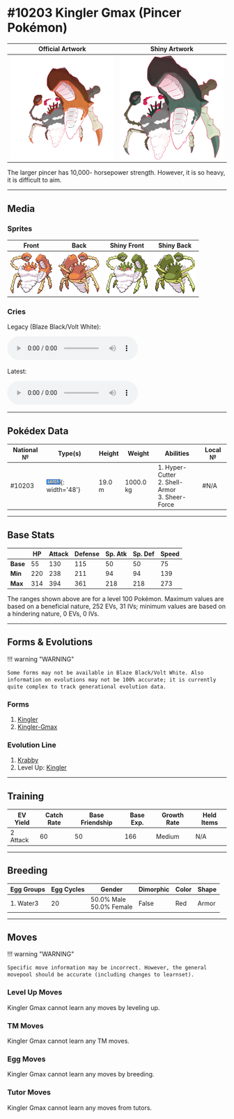 # #10203 Kingler Gmax (Pincer Pokémon)

| Official Artwork | Shiny Artwork |
| --- | --- |
| ![Official Artwork](https://raw.githubusercontent.com/PokeAPI/sprites/master/sprites/pokemon/other/official-artwork/10203.png) | ![Shiny Artwork](https://raw.githubusercontent.com/PokeAPI/sprites/master/sprites/pokemon/other/official-artwork/shiny/10203.png) |

The larger pincer has 10,000- horsepower strength. However, it is so heavy, it is difficult to aim.

---

## Media

### Sprites

| Front | Back | Shiny Front | Shiny Back |
| --- | --- | --- | --- |
| ![Front](https://raw.githubusercontent.com/PokeAPI/sprites/master/sprites/pokemon/versions/generation-v/black-white/10203.png) | ![Back](https://raw.githubusercontent.com/PokeAPI/sprites/master/sprites/pokemon/versions/generation-v/black-white/back/10203.png) | ![Shiny Front](https://raw.githubusercontent.com/PokeAPI/sprites/master/sprites/pokemon/versions/generation-v/black-white/shiny/10203.png) | ![Shiny Back](https://raw.githubusercontent.com/PokeAPI/sprites/master/sprites/pokemon/versions/generation-v/black-white/back/shiny/10203.png) |

### Cries

Legacy (Blaze Black/Volt White):
<p><audio controls>
  <source src="None" type="audio/ogg">
  Your browser does not support the audio element.
</audio></p>

Latest:
<p><audio controls>
  <source src="https://raw.githubusercontent.com/PokeAPI/cries/main/cries/pokemon/latest/10203.ogg" type="audio/ogg">
  Your browser does not support the audio element.
</audio></p>

---

## Pokédex Data

| National № | Type(s) | Height | Weight | Abilities | Local № |
|------------|---------|--------|--------|-----------|---------|
| #10203 | ![water](../assets/types/water.png){: width='48'} | 19.0 m | 1000.0 kg | 1. Hyper-Cutter<br>2. Shell-Armor<br>3. Sheer-Force | #N/A |

---

## Base Stats
|   | HP | Attack | Defense | Sp. Atk | Sp. Def | Speed |
|---|----|--------|---------|---------|---------|-------|
| **Base** | 55 | 130 | 115 | 50 | 50 | 75 |
| **Min** | 220 | 238 | 211 | 94 | 94 | 139 |
| **Max** | 314 | 394 | 361 | 218 | 218 | 273 |

The ranges shown above are for a level 100 Pokémon. Maximum values are based on a beneficial nature, 252 EVs, 31 IVs; minimum values are based on a hindering nature, 0 EVs, 0 IVs.

---

## Forms & Evolutions

!!! warning "WARNING"

    Some forms may not be available in Blaze Black/Volt White. Also information on evolutions may not be 100% accurate; it is currently quite complex to track generational evolution data.

### Forms

1. [Kingler](kingler.md/)
2. [Kingler-Gmax](kingler-gmax.md/)

### Evolution Line

1. [Krabby](krabby.md/)
1. Level Up: [Kingler](kingler.md/)

---

## Training

| EV Yield | Catch Rate | Base Friendship | Base Exp. | Growth Rate | Held Items |
|----------|------------|-----------------|-----------|-------------|------------|
| 2 Attack | 60 | 50 | 166 | Medium | N/A |

---

## Breeding

| Egg Groups | Egg Cycles | Gender | Dimorphic | Color | Shape |
|------------|------------|--------|-----------|-------|-------|
| 1. Water3 | 20 | 50.0% Male<br>50.0% Female | False | Red | Armor |

---

## Moves

!!! warning "WARNING"

    Specific move information may be incorrect. However, the general movepool should be accurate (including changes to learnset).

### Level Up Moves

Kingler Gmax cannot learn any moves by leveling up.

### TM Moves

Kingler Gmax cannot learn any TM moves.

### Egg Moves

Kingler Gmax cannot learn any moves by breeding.

### Tutor Moves

Kingler Gmax cannot learn any moves from tutors.

